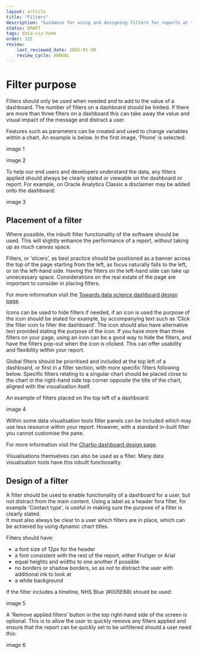 ```yaml
---
layout: article
title: "Filters"
description: "Guidance for using and designing filters for reports at the NHSBSA"
status: DRAFT
tags: data-viz-home
order: 125
review:
    last_reviewed_date: 2025-01-30
    review_cycle: ANNUAL
---
```

# Filter purpose  
  
Filters should only be used when needed and to add to the value of a dashboard. The number of filters on a dashboard should be limited. If there are more than three filters on a dashboard this can take away the value and visual impact of the message and distract a user.  
  
Features such as parameters can be created and used to change variables within a chart. An example is below. In the first image, ‘Phone’ is selected:  
  
image 1

image 2  
  
To help our end users and developers understand the data, any filters applied should always be clearly stated or viewable on the dashboard or report. For example, on Oracle Analytics Classic a disclaimer may be added onto the dashboard:  
  
image 3  
  
## Placement of a filter  
  
Where possible, the inbuilt filter functionality of the software should be used. This will slightly enhance the performance of a report, without taking up as much canvas space. 

Filters, or ‘slicers’, as best practice should be positioned as a banner across the top of the page starting from the left, as focus naturally falls to the left, or on the left-hand side. Having the filters on the left-hand side can take up unnecessary space. Considerations on the real estate of the page are important to consider in placing filters.  
  
For more information visit the [Towards data science dashboard design page](https://towardsdatascience.com/the-dos-and-donts-of-dashboard-design-2beefd5cc575).  
  
Icons can be used to hide filters if needed, if an icon is used the purpose of the icon should be stated for example, by accompanying text such as ‘Click the filter icon to filter the dashboard’. The icon should also have alternative text provided stating the purpose of the icon. If you have more than three filters on your page, using an icon can be a good way to hide the filters, and have the filters pop-out when the icon is clicked. This can offer usability and flexibility within your report.  
  
Global filters should be prioritised and included at the top left of a dashboard, or first in a filter section, with more specific filters following below. Specific filters relating to a singular chart should be placed close to the chart in the right-hand side top corner opposite the title of the chart, aligned with the visualisation itself.  
  
An example of filters placed on the top left of a dashboard:  
  
image 4  
  
Within some data visualisation tools filter panels can be included which may use less resource within your report. However, with a standard in-built filter you cannot customise the pane. 

For more information visit the [Chartio dashboard design page](https://chartio.com/blog/dashboard-design-best-practices-the-dashboard-layout/).

Visualisations themselves can also be used as a filter. Many data visualisation tools have this inbuilt functionality.  
  
## Design of a filter  
  
A filter should be used to enable functionality of a dashboard for a user, but not distract from the main content. 
Using a label as a header fora filter, for example 'Contact type', is useful in making sure the purpose of a filter is clearly stated.   
It must also always be clear to a user which filters are in place, which can be achieved by using dynamic chart titles.  
  
Filters should have:  
  
- a font size of 12px for the header
- a font consistent with the rest of the report, either Frutiger or Arial
- equal heights and widths to one another if possible
- no borders or shadow borders, so as not to distract the user with additional ink to look at
- a white background

If the filter includes a timeline, NHS Blue (#005EB8) should be used:  
  
image 5
  
A ‘Remove applied filters’ button in the top right-hand side of the screen is optional. This is to allow the user to quickly remove any filters applied and ensure that the report can be quickly set to be unfiltered should a user need this:  
  
image 6